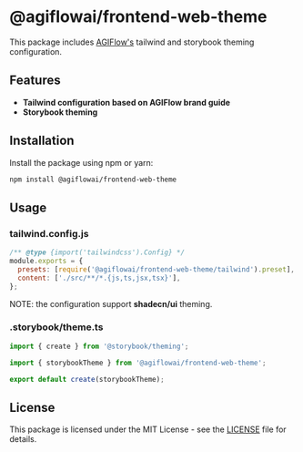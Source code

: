 # @agiflowai/frontend-web-theme

This package includes [AGIFlow's](https://agiflow.io) tailwind and storybook theming configuration.

## Features

- **Tailwind configuration based on AGIFlow brand guide**
- **Storybook theming**

## Installation

Install the package using npm or yarn:

```bash
npm install @agiflowai/frontend-web-theme
```

## Usage

### tailwind.config.js 

``` js
/** @type {import('tailwindcss').Config} */
module.exports = {
  presets: [require('@agiflowai/frontend-web-theme/tailwind').preset],
  content: ['./src/**/*.{js,ts,jsx,tsx}'],
};
```

NOTE: the configuration support **shadecn/ui** theming.  

### .storybook/theme.ts

``` js
import { create } from '@storybook/theming';

import { storybookTheme } from '@agiflowai/frontend-web-theme';

export default create(storybookTheme);
```

## License

This package is licensed under the MIT License - see the [LICENSE](./LICENSE) file for details.

